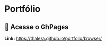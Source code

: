 # Portfólio

## 🍮 Acesse o GhPages

<strong>Link:</strong> https://thalesa.github.io/portfolio/browser/
